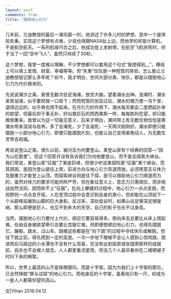 ```yaml
---
layout: post
comments: true
title: "摆脱地心引力"
---
```


几年前，兰迪教授的最后一课风靡一时。他讲述了许多儿时的梦想，其中一个是体验失重。实现这个梦想有点难，少说也得跟NASA扯上边，而他学的却是计算机，不是航空航天。一系列机缘巧合之后，他成功登上发射塔，在航空飞机拐弯时，终于当了一回“空中飞人”，虽然只持续了30秒。

这个梦想，我曾一度难以理解。不少梦想都可以套用这个句式“我想得到__”，横线上可以填上爱情、财富、幸福等等。但“失重”仅仅是一种短暂的体验，怎么能让兰迪教授惦记那么多年呢？如今，我才明白，世间大部分美、快乐，都是以摆脱地心引力为代价换来的。

先说说潮汐之美。我曾无数次驻足海滩，放空大脑，望着潮水出神。涨潮时，潮水来势汹涌，似乎要把我一口吞下；然而短暂的张狂过后，潮水的魄力便一泻千里，退得远远的，似乎再也爬不起来。在月引力的作用下，潮水每天都会二度燃起扑岸的欲望，但最后却于事无补，好似推巨石的西西弗斯一样，每每胜利在望，却只能推倒重来。我曾以为这一切毫无意义，后来才明白，潮间带上有无数生物恰恰是靠潮水带来湿润与给养。多了会淹死，少了会渴死，一天两次刚刚好。潮水即便只能摆脱一小部分地心引力，即便只能摆脱片刻，也能让自己变得美艳动人，为无数生灵带去祝福。

再说说登山之美。很久以前，被问及为何要登山，某登山家有个经典的回答––“因为山在那里”。但这个回答并没有告诉我们为何他要登山，而不是去探索大峡谷。我们常说，某登山家“征服”了某座巨峰，但很少听说某探险家“征服”某个峡谷。究其原因，是因为登山是往上爬，前进方向与地心引力背道而驰，必须用意志与体力克服重力才能登上山顶。而探索峡谷则是往下探，是可以借助地心引力顺道而为的，虽然对体力的要求可能同样严苛，但在象征意义上，意志力只需顺应，而非挑战自然法则，因而称不上“征服”。在向上攀援的过程中，地心引力一点点变弱，而视野则一点点变开拓，人在登顶过程中会意识到自身的渺小，但却能在山顶投下一个从巅峰延展到山脚的巨大身影。反过来，深处低谷时，如果山谷足够深足够陡峭，那么即便是巨人，也见不到多大的天空，自己的影子也长不过身高。

当然，摆脱地心引力要付上代价，顺应它要容易得多。倒向床去总要比从床上爬起难，任由自身被欲望牵引总要比克服它难。但即便想顺应地心引力，也得先摆脱它。蹦极、跳水、过山车、跳楼这些都是在“向下跳”的过程中寻找快乐或解脱。但往下跳之前，得先爬到一定的高度。一次一步地下楼梯不会让人感到心惊肉跳，跳进雨后马路边的小水潭也不会有什么惊喜，在没有达到屈原或张国荣那样的成就前，自杀也不会被人惦念。人人都爱看流星雨，但没几个人喜欢看你在二楼晒被子时抖下来的棉絮。

所以，世界上最高的山不是珠穆朗玛，而是十字架。因为为我们上十字架的那位，已全然挣脱“罪与试探”的地心引力。而他身后的十字架，虽离地只有一尺，却成为一座人人都需仰望的高山。


文|Yihan
2016.04.12
